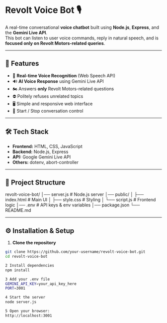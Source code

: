 # Revolt Voice Bot 🎙️

A real-time conversational **voice chatbot** built using **Node.js**, **Express**, and the **Gemini Live API**.  
This bot can listen to user voice commands, reply in natural speech, and is **focused only on Revolt Motors-related queries**.

---

## 🚀 Features
- 🎤 **Real-time Voice Recognition** (Web Speech API)
- 🔊 **AI Voice Response** using Gemini Live API
- 🏍️ Answers **only** Revolt Motors-related questions
- ⛔ Politely refuses unrelated topics
- 🖥️ Simple and responsive web interface
- 🛑 Start / Stop conversation control

---

## 🛠️ Tech Stack
- **Frontend:** HTML, CSS, JavaScript
- **Backend:** Node.js, Express
- **API:** Google Gemini Live API
- **Others:** dotenv, abort-controller

---

## 📂 Project Structure
revolt-voice-bot/
│── server.js # Node.js server
│── public/
│ ├── index.html # Main UI
│ ├── style.css # Styling
│ └── script.js # Frontend logic
│── .env # API keys & env variables
│── package.json
└── README.md

---

## ⚙️ Installation & Setup
1. **Clone the repository**
```bash
git clone https://github.com/your-username/revolt-voice-bot.git
cd revolt-voice-bot

2 Install dependencies
npm install

3 Add your .env file
GEMINI_API_KEY=your_api_key_here
PORT=3001

4 Start the server
node server.js

5 Open your browser:
http://localhost:3001
 



